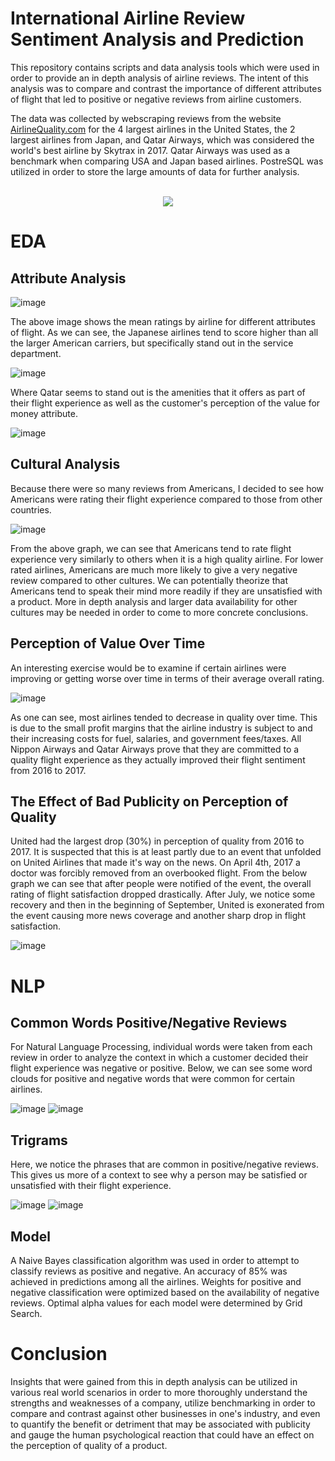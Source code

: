 # International Airline Review Sentiment Analysis and Prediction

This repository contains scripts and data analysis tools which were used in order to provide an in depth analysis of airline reviews.  The intent of this analysis was to compare and contrast the importance of different attributes of flight that led to positive or negative reviews from airline customers. 

The data was collected by webscraping reviews from the website [AirlineQuality.com](https://www.airlinequality.com/) for the 4 largest airlines in the United States, the 2 largest airlines from Japan, and Qatar Airways, which was considered the world's best airline by Skytrax in 2017.  Qatar Airways was used as a benchmark when comparing USA and Japan based airlines.  PostreSQL was utilized in order to store the large amounts of data for further analysis.

<br />

<div align="center">
  <img img src="images/Airlines_mean_ratings.png">
</div>

# EDA

## Attribute Analysis

![image](images/Airlines_mean_ratings.png)

The above image shows the mean ratings by airline for different attributes of flight.  As we can see, the Japanese airlines tend to score higher than all the larger American carriers, but specifically stand out in the service department.

![image](images/Ground_service_barplot.png)

Where Qatar seems to stand out is the amenities that it offers as part of their flight experience as well as the customer's perception of the value for money attribute.

![image](images/Airline_valueformoney_boxplot.png)

## Cultural Analysis

Because there were so many reviews from Americans, I decided to see how Americans were rating their flight experience compared to those from other countries.

![image](images/Culture_insights_ratings.png)

From the above graph, we can see that Americans tend to rate flight experience very similarly to others when it is a high quality airline.  For lower rated airlines, Americans are much more likely to give a very negative review compared to other cultures.  We can potentially theorize that Americans tend to speak their mind more readily if they are unsatisfied with a product.  More in depth analysis and larger data availability for other cultures may be needed in order to come to more concrete conclusions.

## Perception of Value Over Time

An interesting exercise would be to examine if certain airlines were improving or getting worse over time in terms of their average overall rating.

![image](images/Airlines_rating_by_year.png)

As one can see, most airlines tended to decrease in quality over time.  This is due to the small profit margins that the airline industry is subject to and their increasing costs for fuel, salaries, and government fees/taxes.  All Nippon Airways and Qatar Airways prove that they are committed to a quality flight experience as they actually improved their flight sentiment from 2016 to 2017.

## The Effect of Bad Publicity on Perception of Quality

United had the largest drop (30%) in perception of quality from 2016 to 2017.  It is suspected that this is at least partly due to an event that unfolded on United Airlines that made it's way on the news.  On April 4th, 2017 a doctor was forcibly removed from an overbooked flight. From the below graph we can see that after people were notified of the event, the overall rating of flight satisfaction dropped drastically.  After July, we notice some recovery and then in the beginning of September, United is exonerated from the event causing more news coverage and another sharp drop in flight satisfaction.

![image](images/United_incident_plot.png)

# NLP

## Common Words Positive/Negative Reviews

For Natural Language Processing, individual words were taken from each review in order to analyze the context in which a customer decided their flight experience was negative or positive.  Below, we can see some word clouds for positive and negative words that were common for certain airlines.

![image](images/ANA_positive_wordcloud.png)
![image](images/Southwest_negative_wordcloud.png)

## Trigrams

Here, we notice the phrases that are common in positive/negative reviews.  This gives us more of a context to see why a person may be satisfied or unsatisfied with their flight experience.

![image](images/AA_positive_trigrams.png)
![image](images/Delta_negative_trigrams.png)

## Model

A Naive Bayes classification algorithm was used in order to attempt to classify reviews as positive and negative.  An accuracy of 85% was achieved in predictions among all the airlines.  Weights for positive and negative classification were optimized based on the availability of negative reviews.  Optimal alpha values for each model were determined by Grid Search.

# Conclusion

Insights that were gained from this in depth analysis can be utilized in various real world scenarios in order to more thoroughly understand the strengths and weaknesses of a company, utilize benchmarking in order to compare and contrast against other businesses in one's industry, and even to quantify the benefit or detriment that may be associated with publicity and gauge the human psychological reaction that could have an effect on the perception of quality of a product.
